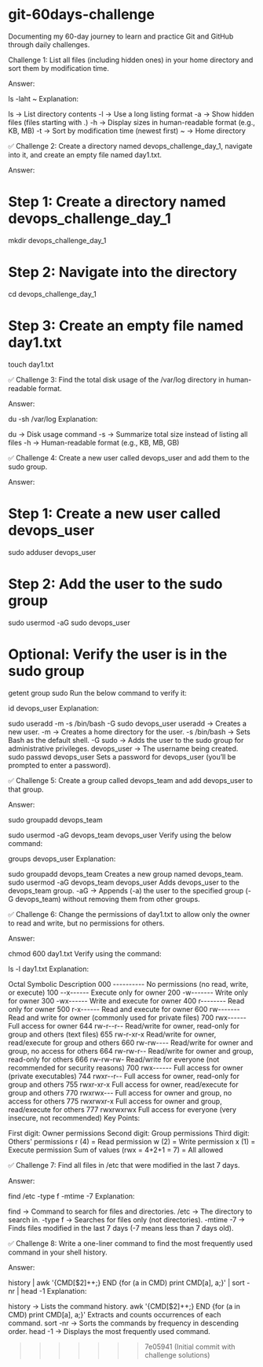 
# git-60days-challenge
Documenting my 60-day journey to learn and practice Git and GitHub through daily challenges.

Challenge 1: List all files (including hidden ones) in your home directory and sort them by modification time.

Answer:

ls -laht ~
Explanation:

ls → List directory contents
-l → Use a long listing format
-a → Show hidden files (files starting with .)
-h → Display sizes in human-readable format (e.g., KB, MB)
-t → Sort by modification time (newest first)
~ → Home directory

✅ Challenge 2: Create a directory named devops_challenge_day_1, navigate into it, and create an empty file named day1.txt.

Answer:

# Step 1: Create a directory named devops_challenge_day_1
mkdir devops_challenge_day_1

# Step 2: Navigate into the directory
cd devops_challenge_day_1

# Step 3: Create an empty file named day1.txt
touch day1.txt

✅ Challenge 3: Find the total disk usage of the /var/log directory in human-readable format.

Answer:

du -sh /var/log
Explanation:

du → Disk usage command
-s → Summarize total size instead of listing all files
-h → Human-readable format (e.g., KB, MB, GB)

✅ Challenge 4: Create a new user called devops_user and add them to the sudo group.

Answer:

# Step 1: Create a new user called devops_user
sudo adduser devops_user

# Step 2: Add the user to the sudo group
sudo usermod -aG sudo devops_user

# Optional: Verify the user is in the sudo group
getent group sudo
Run the below command to verify it:

id devops_user
Explanation:

sudo useradd -m -s /bin/bash -G sudo devops_user
useradd → Creates a new user.
-m → Creates a home directory for the user.
-s /bin/bash → Sets Bash as the default shell.
-G sudo → Adds the user to the sudo group for administrative privileges.
devops_user → The username being created.
sudo passwd devops_user
Sets a password for devops_user (you’ll be prompted to enter a password).

✅ Challenge 5: Create a group called devops_team and add devops_user to that group.

Answer:

sudo groupadd devops_team

sudo usermod -aG devops_team devops_user
Verify using the below command:

groups devops_user
Explanation:

sudo groupadd devops_team
Creates a new group named devops_team.
sudo usermod -aG devops_team devops_user
Adds devops_user to the devops_team group.
-aG → Appends (-a) the user to the specified group (-G devops_team) without removing them from other groups.

✅ Challenge 6: Change the permissions of day1.txt to allow only the owner to read and write, but no permissions for others.

Answer:

chmod 600 day1.txt
Verify using the command:

ls -l day1.txt
Explanation:

Octal	Symbolic	Description
000	----------	No permissions (no read, write, or execute)
100	--x------	Execute only for owner
200	-w-------	Write only for owner
300	-wx------	Write and execute for owner
400	r--------	Read only for owner
500	r-x------	Read and execute for owner
600	rw-------	Read and write for owner (commonly used for private files)
700	rwx------	Full access for owner
644	rw-r--r--	Read/write for owner, read-only for group and others (text files)
655	rw-r-xr-x	Read/write for owner, read/execute for group and others
660	rw-rw----	Read/write for owner and group, no access for others
664	rw-rw-r--	Read/write for owner and group, read-only for others
666	rw-rw-rw-	Read/write for everyone (not recommended for security reasons)
700	rwx------	Full access for owner (private executables)
744	rwxr--r--	Full access for owner, read-only for group and others
755	rwxr-xr-x	Full access for owner, read/execute for group and others
770	rwxrwx---	Full access for owner and group, no access for others
775	rwxrwxr-x	Full access for owner and group, read/execute for others
777	rwxrwxrwx	Full access for everyone (very insecure, not recommended)
Key Points:

First digit: Owner permissions
Second digit: Group permissions
Third digit: Others' permissions
r (4) = Read permission
w (2) = Write permission
x (1) = Execute permission
Sum of values (rwx = 4+2+1 = 7) = All allowed

✅ Challenge 7: Find all files in /etc that were modified in the last 7 days.

Answer:

find /etc -type f -mtime -7
Explanation:

find → Command to search for files and directories.
/etc → The directory to search in.
-type f → Searches for files only (not directories).
-mtime -7 → Finds files modified in the last 7 days (-7 means less than 7 days old).

✅ Challenge 8: Write a one-liner command to find the most frequently used command in your shell history.

Answer:

history | awk '{CMD[$2]++;} END {for (a in CMD) print CMD[a], a;}' | sort -nr | head -1
Explanation:

history → Lists the command history.
awk '{CMD[$2]++;} END {for (a in CMD) print CMD[a], a;}'
Extracts and counts occurrences of each command.
sort -nr → Sorts the commands by frequency in descending order.
head -1 → Displays the most frequently used command.
>>>>>>> 7e05941 (Initial commit with challenge solutions)
